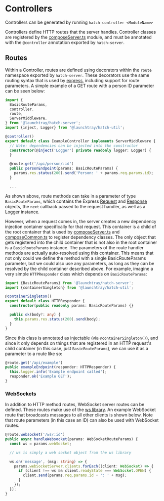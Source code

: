 # Controllers
Controllers can be generated by running `hatch controller <ModuleName>`

Controllers define HTTP routes that the server handles. Controller classes are registered by the 
[composeServer.ts](../../README.md#composeserverts) module, and must be annotated with the `@controller` annotation 
exported by `hatch-server`. 

## Routes
Within a Controller, routes are defined using decorators within the `route` namespace exported by `hatch-server`. These 
decorators use the same routing syntax that is used by [express](https://expressjs.com), including support for route 
parameters. A simple example of a GET route with a person ID parameter can be seen below:

```typescript
import {
  BasicRouteParams,
  controller,
  route,
  ServerMiddleware,
} from '@launchtray/hatch-server';
import {inject, Logger} from '@launchtray/hatch-util';

@controller()
export default class ExampleController implements ServerMiddleware {
  // Note: dependencies can be injected into the constructor
  constructor(@inject('Logger') private readonly logger: Logger) {
  }

  @route.get('/api/person/:id')
  public personEndpoint(params: BasicRouteParams) {
    params.res.status(200).send('Person: ' + params.req.params.id);
  }

  ...
```

As shown above, route methods can take in a parameter of type `BasicRouteParams`, which contains the Express 
[Request](https://expressjs.com/en/api.html#req) and [Response](https://expressjs.com/en/api.html#res) objects, the 
`next` callback passed to the request handler, as well as a Logger instance.

However, when a request comes in, the server creates a new dependency injection container specifically for that request.
This container is a child of the root container that is used by [composeServer.ts](../../README.md#composeserverts) and
[composeCommon.ts](../../README.md#composecommonts) to register dependency classes. The only object that gets registered
into the child container that is not also in the root container is a `BasicRouteParams` instance. The parameters of the
route handler methods are actually auto-resolved using this container. This means that not only could we define the 
method with a single BasicRouteParams parameter, but we could also use any parameters, as long as they can be resolved 
by the child container described above. For example, imagine a very simple `HTTPResponder` class which depends on 
`BasicRouteParams`:

```typescript
import {BasicRouteParams} from '@launchtray/hatch-server';
import {containerSingleton} from '@launchtray/hatch-util';

@containerSingleton()
export default class HTTPResponder {
  constructor(public readonly params: BasicRouteParams) {}

  public ok(body?: any) {
    this.params.res.status(200).send(body);
  }
}
```
Since this class is annotated as injectable (via `@containerSingleton()`), and since it only depends on things that are
registered in an HTTP request's child container (in this case, just `BasicRouteParams`), we can use it as a parameter to
a route like so:

```typescript
@route.get('/api/example')
public exampleEndpoint(responder: HTTPResponder) {
  this.logger.info('Example endpoint called');
  responder.ok('Example GET');
}
```

### WebSockets
In addition to HTTP method routes, WebSocket server routes can be defined. These routes make use of the 
[ws library](https://github.com/websockets/ws). An example WebSocket route that broadcasts messages to all other clients
is shown below. Note that route parameters (in this case an ID) can also be used with WebSocket routes.

```typescript
@route.websocket('/ws/:id')
public async handleWebsocket(params: WebSocketRouteParams) {
  const ws = params.webSocket; 

  // ws is simply a web socket object from the ws library

  ws.on('message', (msg: string) => {
    params.webSocketServer.clients.forEach((client: WebSocket) => {
      if (client !== ws && client.readyState === WebSocket.OPEN) {
        client.send(params.req.params.id + ': ' + msg);
      }
    });
  });
}
```
